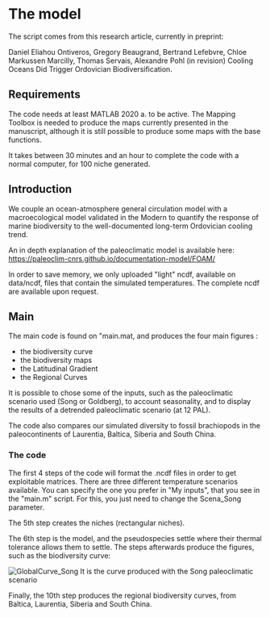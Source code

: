 # The model

The script comes from this research article, currently in preprint:

Daniel Eliahou Ontiveros, Gregory Beaugrand, Bertrand Lefebvre, Chloe Markussen Marcilly, Thomas Servais, Alexandre Pohl (in revision)
Cooling Oceans Did Trigger Ordovician Biodiversification.

## Requirements

The code needs at least MATLAB 2020 a. to be active. The Mapping Toolbox is needed to produce the maps currently presented in the manuscript, although it is still possible to produce some maps with the base functions.

It takes between 30 minutes and an hour to complete the code with a normal computer, for 100 niche generated.

## Introduction

We couple an ocean-atmosphere general circulation model with a macroecological model validated in the Modern to quantify the response of marine biodiversity to the well-documented long-term Ordovician cooling trend.

An in depth explanation of the paleoclimatic model is available here:
https://paleoclim-cnrs.github.io/documentation-model/FOAM/

In order to save memory, we only uploaded "light" ncdf, available on data/ncdf, files that contain the simulated temperatures. The complete ncdf are available upon request.

## Main

The main code is found on "main.mat, and produces the four main figures :
- the biodiversity curve
- the biodiversity maps
- the Latitudinal Gradient
- the Regional Curves

It is possible to chose some of the inputs, such as the paleoclimatic scenario used (Song or Goldberg),
to account seasonality, and to display the results of a detrended paleoclimatic scenario (at 12 PAL).

The code also compares our simulated diversity to fossil brachiopods in the paleocontinents of Laurentia, Baltica,
Siberia and South China.

### The code

The first 4 steps of the code will format the .ncdf files in order to get exploitable matrices.
There are three different temperature scenarios available. You can specify the one you prefer in "My inputs", that you see in the "main.m" script.
For this, you just need to change the Scena_Song parameter.

The 5th step creates the niches (rectangular niches).

The 6th step is the model, and the pseudospecies settle where their thermal tolerance allows them to settle.
The steps afterwards produce the figures, such as the biodiversity curve:

![GlobalCurve_Song](https://github.com/DanElie/Cooling-Oceans-Triggered-GOBE/assets/114865367/762b6f41-b578-490d-96a4-3dbbc2a78d3b)
It is the curve produced with the Song paleoclimatic scenario

Finally, the 10th step produces the regional biodiversity curves, from Baltica, Laurentia, Siberia and South China.
